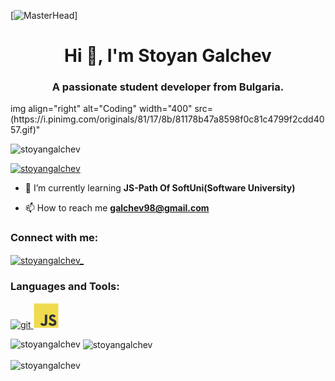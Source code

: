 [![MasterHead](https://mir-s3-cdn-cf.behance.net/project_modules/max_1200/3c00f6105775659.5f84899401909.gif)]
<h1 align="center">Hi 👋, I'm Stoyan Galchev</h1>
<h3 align="center">A passionate student developer from Bulgaria.</h3>
img align="right" alt="Coding" width="400" src=(https://i.pinimg.com/originals/81/17/8b/81178b47a8598f0c81c4799f2cdd4057.gif)"

<p align="left"> <img src="https://komarev.com/ghpvc/?username=stoyangalchev&label=Profile%20views&color=0e75b6&style=flat" alt="stoyangalchev" /> </p>

<p align="left"> <a href="https://github.com/ryo-ma/github-profile-trophy"><img src="https://github-profile-trophy.vercel.app/?username=stoyangalchev" alt="stoyangalchev" /></a> </p>

- 🌱 I’m currently learning **JS-Path Of SoftUni(Software University)**

- 📫 How to reach me **galchev98@gmail.com**

<h3 align="left">Connect with me:</h3>
<p align="left">
<a href="https://instagram.com/stoyangalchev_" target="blank"><img align="center" src="https://raw.githubusercontent.com/rahuldkjain/github-profile-readme-generator/master/src/images/icons/Social/instagram.svg" alt="stoyangalchev_" height="30" width="40" /></a>
</p>

<h3 align="left">Languages and Tools:</h3>
<p align="left"> <a href="https://git-scm.com/" target="_blank" rel="noreferrer"> <img src="https://www.vectorlogo.zone/logos/git-scm/git-scm-icon.svg" alt="git" width="40" height="40"/> </a> <a href="https://developer.mozilla.org/en-US/docs/Web/JavaScript" target="_blank" rel="noreferrer"> <img src="https://raw.githubusercontent.com/devicons/devicon/master/icons/javascript/javascript-original.svg" alt="javascript" width="40" height="40"/> </a> </p>

<p><img align="left" src="https://github-readme-stats.vercel.app/api/top-langs?username=stoyangalchev&show_icons=true&locale=en&layout=compact" alt="stoyangalchev" /></p>

<p>&nbsp;<img align="center" src="https://github-readme-stats.vercel.app/api?username=stoyangalchev&show_icons=true&locale=en" alt="stoyangalchev" /></p>

<p><img align="center" src="https://github-readme-streak-stats.herokuapp.com/?user=stoyangalchev&" alt="stoyangalchev" /></p>



